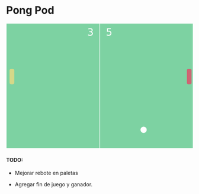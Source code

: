 ﻿# Pong Pod


![](pong_pod.png)


#### TODO: 
  - Mejorar rebote en paletas

  - Agregar fin de juego y ganador.